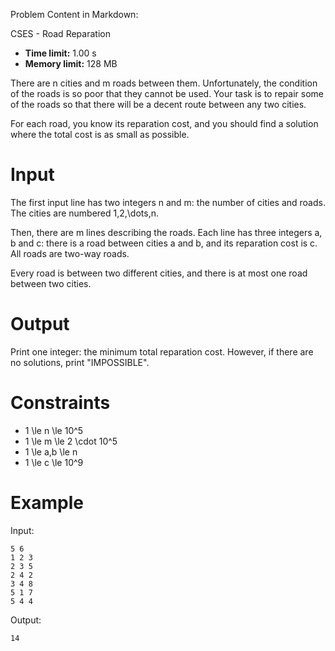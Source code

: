 Problem Content in Markdown:


CSES \- Road Reparation




* **Time limit:** 1\.00 s
* **Memory limit:** 128 MB




There are n cities and m roads between them. Unfortunately, the condition of the roads is so poor that they cannot be used. Your task is to repair some of the roads so that there will be a decent route between any two cities.


For each road, you know its reparation cost, and you should find a solution where the total cost is as small as possible.


Input
=====


The first input line has two integers n and m: the number of cities and roads. The cities are numbered 1,2,\\dots,n.


Then, there are m lines describing the roads. Each line has three integers a, b and c: there is a road between cities a and b, and its reparation cost is c. All roads are two\-way roads.


Every road is between two different cities, and there is at most one road between two cities.


Output
======


Print one integer: the minimum total reparation cost. However, if there are no solutions, print "IMPOSSIBLE".


Constraints
===========


* 1 \\le n \\le 10^5
* 1 \\le m \\le 2 \\cdot 10^5
* 1 \\le a,b \\le n
* 1 \\le c \\le 10^9


Example
=======


Input:



```
5 6
1 2 3
2 3 5
2 4 2
3 4 8
5 1 7
5 4 4

```

Output:



```
14

```
 
